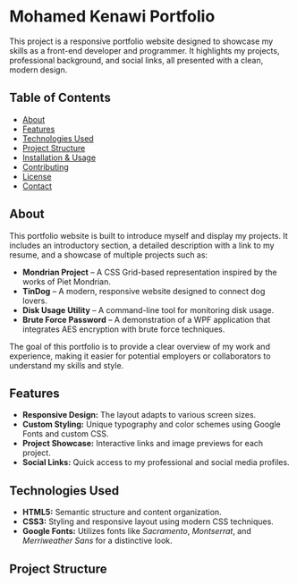 # Mohamed Kenawi Portfolio

This project is a responsive portfolio website designed to showcase my skills as a front-end developer and programmer. It highlights my projects, professional background, and social links, all presented with a clean, modern design.

## Table of Contents

- [About](#about)
- [Features](#features)
- [Technologies Used](#technologies-used)
- [Project Structure](#project-structure)
- [Installation & Usage](#installation--usage)
- [Contributing](#contributing)
- [License](#license)
- [Contact](#contact)

## About

This portfolio website is built to introduce myself and display my projects. It includes an introductory section, a detailed description with a link to my resume, and a showcase of multiple projects such as:
- **Mondrian Project** – A CSS Grid-based representation inspired by the works of Piet Mondrian.
- **TinDog** – A modern, responsive website designed to connect dog lovers.
- **Disk Usage Utility** – A command-line tool for monitoring disk usage.
- **Brute Force Password** – A demonstration of a WPF application that integrates AES encryption with brute force techniques.

The goal of this portfolio is to provide a clear overview of my work and experience, making it easier for potential employers or collaborators to understand my skills and style.

## Features

- **Responsive Design:** The layout adapts to various screen sizes.
- **Custom Styling:** Unique typography and color schemes using Google Fonts and custom CSS.
- **Project Showcase:** Interactive links and image previews for each project.
- **Social Links:** Quick access to my professional and social media profiles.

## Technologies Used

- **HTML5:** Semantic structure and content organization.
- **CSS3:** Styling and responsive layout using modern CSS techniques.
- **Google Fonts:** Utilizes fonts like *Sacramento*, *Montserrat*, and *Merriweather Sans* for a distinctive look.

## Project Structure

